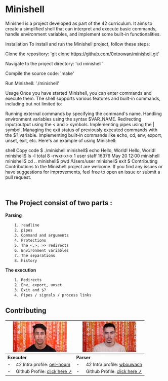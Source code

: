 
#  Minishell

Minishell is a project developed as part of the 42 curriculum. It aims to create a simplified shell that can interpret and execute basic commands, handle environment variables, and implement some built-in functionalities.

Installation
To install and run the Minishell project, follow these steps:

Clone the repository:
'git clone https://github.com/0xtoowan/minishell.git'

Navigate to the project directory:
'cd minishell'

Compile the source code:
'make'

Run Minishell:
'./minishell'

Usage
Once you have started Minishell, you can enter commands and execute them. The shell supports various features and built-in commands, including but not limited to:

Running external commands by specifying the command's name.
Handling environment variables using the syntax $VAR_NAME.
Redirecting input/output using the < and > symbols.
Implementing pipes using the | symbol.
Managing the exit status of previously executed commands with the $? variable.
Implementing built-in commands like echo, cd, env, export, unset, exit, etc.
Here's an example of using Minishell:

shell
Copy code
$ ./minishell
minishell$ echo Hello, World!
Hello, World!
minishell$ ls -l
total 8
-rwxr-xr-x  1 user  staff  16376 May 20 12:00 minishell
minishell$ cd ..
minishell$ pwd
/Users/user
minishell$ exit
$
Contributing
Contributions to the Minishell project are welcome. If you find any issues or have suggestions for improvements, feel free to open an issue or submit a pull request.

<br>

##  The Project consist of two parts :
**Parsing**

        1. readline
        2. pipes
        3. Command and arguments
        4. Protections
        5. The <,>, >> redirects
        6. Environment variables
        7. The separations
        8. history
**The execution**

        1. Redirects
        2. Env, export, unset
        3. Exit and $?
        4. Pipes / signals / process links 

## Contributing 

| <img src="https://github.com/Toowan0x1/Minishell/raw/master/oel-houm.jpeg" alt="oel-houm" width="170" height="auto"> | <img src="https://github.com/Toowan0x1/Minishell/raw/master/wbouwach.jpeg" alt="wbouwach" width="170" height="auto"> |
| ------ | ------ |
| **Executer** | **Parser** |
| - &emsp;42 Intra profile: [oel-houm](https://profile.intra.42.fr/users/oel-houm) | - &emsp; 42 Intra profile: [wbouwach](https://profile.intra.42.fr/users/wbouwach) |
| - &emsp;Github Profile: [click here ➚](https://github.com/toowan0x1) | - &emsp; Github Profile: [click here ➚](https://github.com/bwalidd) |
